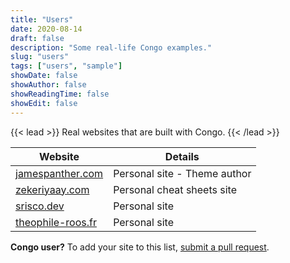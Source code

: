 ```yaml
---
title: "Users"
date: 2020-08-14
draft: false
description: "Some real-life Congo examples."
slug: "users"
tags: ["users", "sample"]
showDate: false
showAuthor: false
showReadingTime: false
showEdit: false
---
```


{{< lead >}}
Real websites that are built with Congo.
{{< /lead >}}

| Website                                        | Details                      |
| ---------------------------------------------- | ---------------------------- |
| [jamespanther.com](https://jamespanther.com)   | Personal site - Theme author |
| [zekeriyaay.com](https://zekeriyaay.com)       | Personal cheat sheets site   |
| [srisco.dev](https://srisco.dev)               | Personal site                |
| [theophile-roos.fr](https://theophile-roos.fr) | Personal site                |

**Congo user?** To add your site to this list, [submit a pull request](https://github.com/jpanther/congo/blob/dev/exampleSite/content/users.md).
